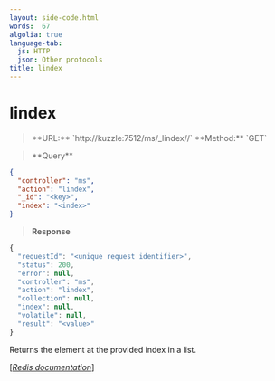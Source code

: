 ```yaml
---
layout: side-code.html
words:  67
algolia: true
language-tab:
  js: HTTP
  json: Other protocols
title: lindex
---
```


# lindex



<blockquote class="js">
<p>
**URL:** `http://kuzzle:7512/ms/_lindex/<key>/<index>`  
**Method:** `GET`
</p>
</blockquote>

<blockquote class="json">
<p>
**Query**
</p>
</blockquote>


```json
{
  "controller": "ms",
  "action": "lindex",
  "_id": "<key>",
  "index": "<index>"
}
```

>**Response**

```javascript
{
  "requestId": "<unique request identifier>",
  "status": 200,
  "error": null,
  "controller": "ms",
  "action": "lindex",
  "collection": null,
  "index": null,
  "volatile": null,
  "result": "<value>"
}
```

Returns the element at the provided index in a list.

[[_Redis documentation_]](https://redis.io/commands/lindex)
